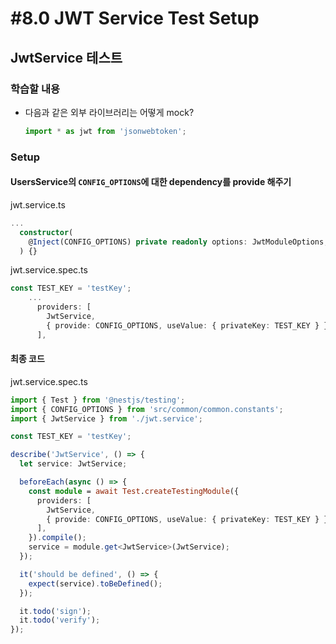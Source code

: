 # #8.0 JWT Service Test Setup

## JwtService 테스트

### 학습할 내용

- 다음과 같은 외부 라이브러리는 어떻게 mock?

  ```ts
  import * as jwt from 'jsonwebtoken';
  ```

### Setup

#### UsersService의 `CONFIG_OPTIONS`에 대한 dependency를 provide 해주기

jwt.service.ts

```ts
...
  constructor(
    @Inject(CONFIG_OPTIONS) private readonly options: JwtModuleOptions,
  ) {}
```

jwt.service.spec.ts

```ts
const TEST_KEY = 'testKey';
    ...
      providers: [
        JwtService,
        { provide: CONFIG_OPTIONS, useValue: { privateKey: TEST_KEY } },
      ],
```

#### 최종 코드

jwt.service.spec.ts

```ts
import { Test } from '@nestjs/testing';
import { CONFIG_OPTIONS } from 'src/common/common.constants';
import { JwtService } from './jwt.service';

const TEST_KEY = 'testKey';

describe('JwtService', () => {
  let service: JwtService;

  beforeEach(async () => {
    const module = await Test.createTestingModule({
      providers: [
        JwtService,
        { provide: CONFIG_OPTIONS, useValue: { privateKey: TEST_KEY } },
      ],
    }).compile();
    service = module.get<JwtService>(JwtService);
  });

  it('should be defined', () => {
    expect(service).toBeDefined();
  });

  it.todo('sign');
  it.todo('verify');
});
```
